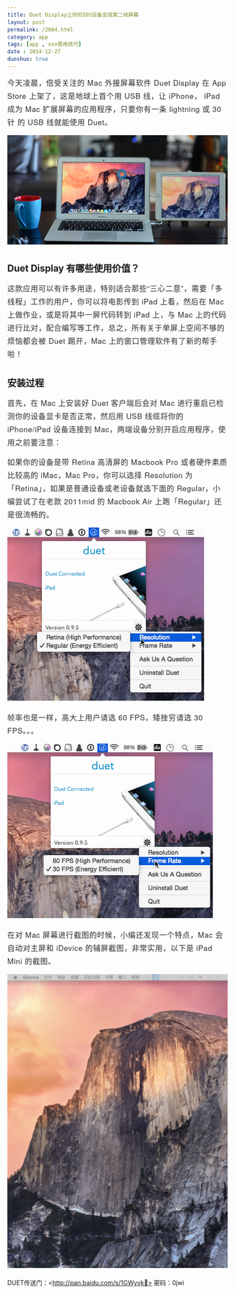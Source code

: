 ```yaml
---
title: Duet Display让你的IOS设备变成第二块屏幕
layout: post
permalink: /2084.html
category: app
tags: [app , osx使用技巧]
date : 2014-12-27
duoshuo: true
---
```

<p style="margin: 0px 0px 15px; letter-spacing: 0.2mm; font-size: 17px; line-height: 30px; color: #2f2f2f; font-family: 'Lucida Grande', 'Microsoft Yahei', 'Helvetica Neue', Helvetica, Arial, sans-serif;">
  今天凌晨，倍受关注的 Mac 外接屏幕软件 Duet Display 在 App Store 上架了，这是地球上首个用 USB 线，让 iPhone， iPad 成为 Mac 扩展屏幕的应用程序，只要你有一条 lightning 或 30针 的 USB 线就能使用 Duet。
</p>

<p style="margin: 0px 0px 15px; letter-spacing: 0.2mm; font-size: 17px; line-height: 30px; color: #2f2f2f; font-family: 'Lucida Grande', 'Microsoft Yahei', 'Helvetica Neue', Helvetica, Arial, sans-serif;">
  <img src="/wp-content/uploads/sinapicv2-backup/2084-ww1-large-005V4vEUjw1enuhjnlxy5j30pa0cktd4.jpg" alt="Duet Display让你的IOS设备变成第二块屏幕" />
</p>


## Duet Display 有哪些使用价值？


<p style="margin: 0px 0px 15px; letter-spacing: 0.2mm; font-size: 17px; line-height: 30px; color: #2f2f2f; font-family: 'Lucida Grande', 'Microsoft Yahei', 'Helvetica Neue', Helvetica, Arial, sans-serif;">
  这款应用可以有许多用途，特别适合那些“三心二意”，需要「多线程」工作的用户，你可以将电影传到 iPad 上看，然后在 Mac 上做作业，或是将其中一屏代码转到 iPad 上，与 Mac 上的代码进行比对，配合编写等工作，总之，所有关于单屏上空间不够的烦恼都会被 Duet 踢开，Mac 上的窗口管理软件有了新的帮手啦！
</p>

<div class="insert-post-ads" style="color: #555555; font-family: 'Lucida Grande', 'Microsoft Yahei', 'Helvetica Neue', Helvetica, Arial, sans-serif; font-size: 14px; line-height: 25px; clear: both; float: left; width: 910px; margin: 0px 0px 20px;">
</div>


## 安装过程


<p style="margin: 0px 0px 15px; letter-spacing: 0.2mm; font-size: 17px; line-height: 30px; color: #2f2f2f; font-family: 'Lucida Grande', 'Microsoft Yahei', 'Helvetica Neue', Helvetica, Arial, sans-serif;">
  首先，在 Mac 上安装好 Duet 客户端后会对 Mac 进行重启已检测你的设备显卡是否正常，然后用 USB 线缆将你的 iPhone/iPad 设备连接到 Mac，两端设备分别开启应用程序，使用之前要注意：
</p>

<p style="margin: 0px 0px 15px; letter-spacing: 0.2mm; font-size: 17px; line-height: 30px; color: #2f2f2f; font-family: 'Lucida Grande', 'Microsoft Yahei', 'Helvetica Neue', Helvetica, Arial, sans-serif;">
  如果你的设备是带 Retina 高清屏的 Macbook Pro 或者硬件素质比较高的 iMac，Mac Pro，你可以选择 Resolution 为 「Retina」，如果是普通设备或老设备就选下面的 Regular，小编尝试了在老款 2011mid 的 Macbook Air 上跑「Regular」还是很流畅的。
</p>

<p style="margin: 0px 0px 15px; letter-spacing: 0.2mm; font-size: 17px; line-height: 30px; color: #2f2f2f; font-family: 'Lucida Grande', 'Microsoft Yahei', 'Helvetica Neue', Helvetica, Arial, sans-serif;">
  <img src="/wp-content/uploads/sinapicv2-backup/2084-ww1-large-005V4vEUjw1enuhjocp1hj30ci0b0mz5.jpg" alt="Duet Display让你的IOS设备变成第二块屏幕" />
</p>

<p style="margin: 0px 0px 15px; letter-spacing: 0.2mm; font-size: 17px; line-height: 30px; color: #2f2f2f; font-family: 'Lucida Grande', 'Microsoft Yahei', 'Helvetica Neue', Helvetica, Arial, sans-serif;">
  帧率也是一样，高大上用户请选 60 FPS，矮挫穷请选 30 FPS。。。
</p>

<p style="margin: 0px 0px 15px; letter-spacing: 0.2mm; font-size: 17px; line-height: 30px; color: #2f2f2f; font-family: 'Lucida Grande', 'Microsoft Yahei', 'Helvetica Neue', Helvetica, Arial, sans-serif;">
  <img src="/wp-content/uploads/sinapicv2-backup/2084-ww3-large-005V4vEUjw1enuhjrkbllj30d20b3dhz.jpg" alt="Duet Display让你的IOS设备变成第二块屏幕" />
</p>

<p style="margin: 0px 0px 15px; letter-spacing: 0.2mm; font-size: 17px; line-height: 30px; color: #2f2f2f; font-family: 'Lucida Grande', 'Microsoft Yahei', 'Helvetica Neue', Helvetica, Arial, sans-serif;">
  在对 Mac 屏幕进行截图的时候，小编还发现一个特点，Mac 会自动对主屏和 iDevice 的辅屏截图，非常实用，以下是 iPad Mini 的截图。
</p>

<p style="margin: 0px 0px 15px; letter-spacing: 0.2mm; font-size: 17px; line-height: 30px; color: #2f2f2f; font-family: 'Lucida Grande', 'Microsoft Yahei', 'Helvetica Neue', Helvetica, Arial, sans-serif;">
  <img src="/wp-content/uploads/sinapicv2-backup/2084-ww3-mw600-005V4vEUjw1enuhk75noej30pa0xpdpz.jpg" alt="Duet Display让你的IOS设备变成第二块屏幕" />
</p>

<p style="margin: 0px 0px 15px; letter-spacing: 0.2mm; font-size: 17px; line-height: 30px; color: #2f2f2f; font-family: 'Lucida Grande', 'Microsoft Yahei', 'Helvetica Neue', Helvetica, Arial, sans-serif;">

DUET传送门：<http://pan.baidu.com/s/1GWyvk> 密码：0jwi 

